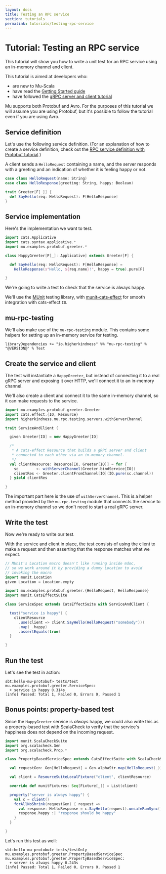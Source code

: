 ```yaml
---
layout: docs
title: Testing an RPC service
section: tutorials
permalink: tutorials/testing-rpc-service
---
```


# Tutorial: Testing an RPC service

This tutorial will show you how to write a unit test for an RPC service using an
in-memory channel and client.

This tutorial is aimed at developers who:

* are new to Mu-Scala
* have read the [Getting Started guide](../getting-started)
* have followed the [gRPC server and client tutorial](grpc-server-client)

Mu supports both Protobuf and Avro. For the purposes of this tutorial we will
assume you are using Protobuf, but it's possible to follow the tutorial even if
you are using Avro.

## Service definition

Let's use the following service definition. (For an explanation of how to create
a service definition, check out the [RPC service definition with Protobuf
tutorial](service-definition/protobuf).)

A client sends a `HelloRequest` containing a name, and the server responds with
a greeting and an indication of whether it is feeling happy or not.

```scala
case class HelloRequest(name: String)
case class HelloResponse(greeting: String, happy: Boolean)

trait Greeter[F[_]] {
  def SayHello(req: HelloRequest): F[HelloResponse]
}
```

## Service implementation

Here's the implementation we want to test.

```scala mdoc:silent
import cats.Applicative
import cats.syntax.applicative.*
import mu.examples.protobuf.greeter.*

class HappyGreeter[F[_]: Applicative] extends Greeter[F] {

  def SayHello(req: HelloRequest): F[HelloResponse] =
    HelloResponse(s"Hello, ${req.name}!", happy = true).pure[F]

}
```

We're going to write a test to check that the service is always happy.

We'll use the [MUnit] testing library, with [munit-cats-effect] for smooth
integration with cats-effect `IO`.

## mu-rpc-testing

We'll also make use of the `mu-rpc-testing` module. This contains some helpers
for setting up an in-memory service for testing.

```
libraryDependencies += "io.higherkindness" %% "mu-rpc-testing" % "@VERSION@" % Test
```

## Create the service and client

The test will instantiate a `HappyGreeter`, but instead of connecting it to a
real gRPC server and exposing it over HTTP, we'll connect it to an in-memory
channel.

We'll also create a client and connect it to the same in-memory channel, so it
can make requests to the service.

```scala mdoc:silent
import mu.examples.protobuf.greeter.Greeter
import cats.effect.{IO, Resource}
import higherkindness.mu.rpc.testing.servers.withServerChannel

trait ServiceAndClient {

  given Greeter[IO] = new HappyGreeter[IO]

  /*
   * A cats-effect Resource that builds a gRPC server and client
   * connected to each other via an in-memory channel.
   */
  val clientResource: Resource[IO, Greeter[IO]] = for {
    sc        <- withServerChannel(Greeter.bindService[IO])
    clientRes <- Greeter.clientFromChannel[IO](IO.pure(sc.channel))
  } yield clientRes

}
```

The important part here is the use of `withServerChannel`. This is a helper method
provided by the `mu-rpc-testing` module that connects the service to an
in-memory channel so we don't need to start a real gRPC server.

## Write the test

Now we're ready to write our test.

With the service and client in place, the test consists of using the client to
make a request and then asserting that the response matches what we expect.

```scala mdoc:invisible
// MUnit's Location macro doesn't like running inside mdoc,
// so we work around it by providing a dummy Location to avoid
// invoking the macro
import munit.Location
given Location = Location.empty
```

```scala mdoc:silent
import mu.examples.protobuf.greeter.{HelloRequest, HelloResponse}
import munit.CatsEffectSuite

class ServiceSpec extends CatsEffectSuite with ServiceAndClient {

  test("service is happy") {
    clientResource
      .use(client => client.SayHello(HelloRequest("somebody")))
      .map(_.happy)
      .assertEquals(true)
  }

}
```

## Run the test

Let's see the test in action:

```
sbt:hello-mu-protobuf> tests/test
mu.examples.protobuf.greeter.ServiceSpec:
  + service is happy 0.314s
[info] Passed: Total 1, Failed 0, Errors 0, Passed 1
```

## Bonus points: property-based test

Since the `HappyGreeter` service is *always* happy, we could also write this as
a property-based test with ScalaCheck to verify that the service's happiness
does not depend on the incoming request.

```scala mdoc:silent
import munit.ScalaCheckSuite
import org.scalacheck.Gen
import org.scalacheck.Prop.*

class PropertyBasedServiceSpec extends CatsEffectSuite with ScalaCheckSuite with ServiceAndClient {

  val requestGen: Gen[HelloRequest] = Gen.alphaStr.map(HelloRequest(_))

  val client = ResourceSuiteLocalFixture("client", clientResource)

  override def munitFixtures: Seq[Fixture[_]] = List(client)

  property("server is always happy") {
    val c = client()
    forAllNoShrink(requestGen) { request =>
      val response: HelloResponse = c.SayHello(request).unsafeRunSync()
      response.happy :| "response should be happy"
    }
  }

}
```

Let's run this test as well:

```
sbt:hello-mu-protobuf> tests/testOnly mu.examples.protobuf.greeter.PropertyBasedServiceSpec
mu.examples.protobuf.greeter.PropertyBasedServiceSpec:
  + server is always happy 0.243s
[info] Passed: Total 1, Failed 0, Errors 0, Passed 1
```

[MUnit]: https://scalameta.org/munit/
[munit-cats-effect]: https://github.com/typelevel/munit-cats-effect

